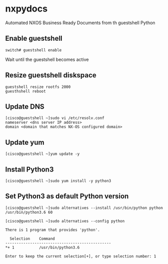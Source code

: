 # nxpydocs
Automated NXOS Business Ready Documents from th guestshell Python

## Enable guestshell
```console
switch# guestshell enable
```
Wait until the guestshell becomes active

## Resize guestshell diskspace
```console
guestshell resize rootfs 2000
guesthshell reboot
```

## Update DNS
```console
[cisco@guestshell ~]sudo vi /etc/resolv.conf
nameserver <dns server IP address>
domain <domain that matches NX-OS configured domain>
```

## Update yum
```console
[cisco@guestshell ~]yum update -y
```
## Install Python3
```console
[cisco@guestshell ~]sudo yum install -y python3
```

## Set Python3 as default Python version
```
[cisco@guestshell ~]sudo alternatives --install /usr/bin/python python /usr/bin/python3.6 60

[cisco@guestshell ~]sudo alternatives --config python

There is 1 program that provides 'python'.

  Selection    Command
-----------------------------------------------
*+ 1           /usr/bin/python3.6

Enter to keep the current selection[+], or type selection number: 1
```


